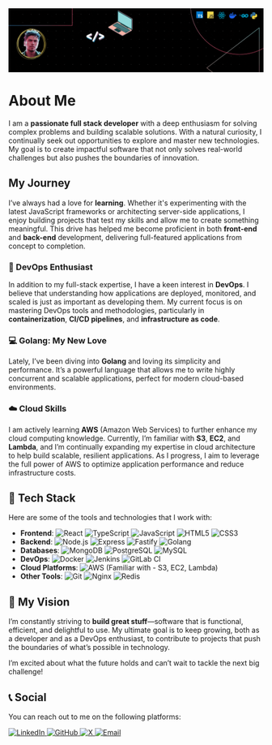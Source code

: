 <!-- My Banner -->
<img align="center" src="images/myGitHubProfileBanner.gif"/>

<!-- About Me -->

# About Me

I am a **passionate full stack developer** with a deep enthusiasm for solving complex problems and building scalable solutions. With a natural curiosity, I continually seek out opportunities to explore and master new technologies. My goal is to create impactful software that not only solves real-world challenges but also pushes the boundaries of innovation.

## My Journey

I’ve always had a love for **learning**. Whether it's experimenting with the latest JavaScript frameworks or architecting server-side applications, I enjoy building projects that test my skills and allow me to create something meaningful. This drive has helped me become proficient in both **front-end** and **back-end** development, delivering full-featured applications from concept to completion.

### 🚀 DevOps Enthusiast

In addition to my full-stack expertise, I have a keen interest in **DevOps**. I believe that understanding how applications are deployed, monitored, and scaled is just as important as developing them. My current focus is on mastering DevOps tools and methodologies, particularly in **containerization**, **CI/CD pipelines**, and **infrastructure as code**.

### 💻 Golang: My New Love

Lately, I’ve been diving into **Golang** and loving its simplicity and performance. It’s a powerful language that allows me to write highly concurrent and scalable applications, perfect for modern cloud-based environments.

### ☁️ Cloud Skills

I am actively learning **AWS** (Amazon Web Services) to further enhance my cloud computing knowledge. Currently, I’m familiar with **S3**, **EC2**, and **Lambda**, and I’m continually expanding my expertise in cloud architecture to help build scalable, resilient applications. As I progress, I aim to leverage the full power of AWS to optimize application performance and reduce infrastructure costs.

<!-- ### 🛠️ Hobbies: Building Projects

When I’m not working, you’ll likely find me tinkering with **side projects**. Whether it’s a small app or an automation tool, building things from scratch is my way of keeping my skills sharp and exploring new ideas. These projects fuel my creativity and provide a sandbox where I can experiment with the latest technologies. -->

## 🧰 Tech Stack

Here are some of the tools and technologies that I work with:

-   **Frontend**: ![React](https://img.shields.io/badge/-React-61DAFB?logo=react&logoColor=white) ![TypeScript](https://img.shields.io/badge/-TypeScript-3178C6?logo=typescript&logoColor=white) ![JavaScript](https://img.shields.io/badge/-JavaScript-F7DF1E?logo=javascript&logoColor=black) ![HTML5](https://img.shields.io/badge/-HTML5-E34F26?logo=html5&logoColor=white) ![CSS3](https://img.shields.io/badge/-CSS3-1572B6?logo=css3&logoColor=white)
-   **Backend**: ![Node.js](https://img.shields.io/badge/-Node.js-339933?logo=node.js&logoColor=white) ![Express](https://img.shields.io/badge/-Express-000000?logo=express&logoColor=white) ![Fastify](https://img.shields.io/badge/-Fastify-000000?logo=fastify&logoColor=white) ![Golang](https://img.shields.io/badge/-Golang-00ADD8?logo=go&logoColor=white)
-   **Databases**: ![MongoDB](https://img.shields.io/badge/-MongoDB-47A248?logo=mongodb&logoColor=white) ![PostgreSQL](https://img.shields.io/badge/-PostgreSQL-336791?logo=postgresql&logoColor=white) ![MySQL](https://img.shields.io/badge/-MySQL-4479A1?logo=mysql&logoColor=white)
-   **DevOps**: ![Docker](https://img.shields.io/badge/-Docker-2496ED?logo=docker&logoColor=white) ![Jenkins](https://img.shields.io/badge/-Jenkins-D24939?logo=jenkins&logoColor=white) ![GitLab CI](https://img.shields.io/badge/-GitLab%20CI-FC6D26?logo=gitlab&logoColor=white)
-   **Cloud Platforms**: ![AWS](https://img.shields.io/badge/-AWS-232F3E?logo=amazon-aws&logoColor=white) (Familiar with - S3, EC2, Lambda)
-   **Other Tools**: ![Git](https://img.shields.io/badge/-Git-F05032?logo=git&logoColor=white) ![Nginx](https://img.shields.io/badge/-Nginx-009639?logo=nginx&logoColor=white) ![Redis](https://img.shields.io/badge/-Redis-DC382D?logo=redis&logoColor=white)

## 🎯 My Vision

I’m constantly striving to **build great stuff**—software that is functional, efficient, and delightful to use. My ultimate goal is to keep growing, both as a developer and as a DevOps enthusiast, to contribute to projects that push the boundaries of what’s possible in technology.

I’m excited about what the future holds and can’t wait to tackle the next big challenge!

## 📞 Social

You can reach out to me on the following platforms:

<p align="left">
  <a href="https://www.linkedin.com/in/gnana-prakash-s-72396a199/" target="_blank">
    <img src="https://img.shields.io/badge/-0A66C2?style=for-the-badge&logo=linkedin&logoColor=white" height="50" width="80" alt="LinkedIn">
  </a>
  <a href="https://github.com/sgprakas" target="_blank">
    <img src="https://img.shields.io/badge/-181717?style=for-the-badge&logo=github&logoColor=white" height="50" width="80" alt="GitHub">
  </a>
  <a href="https://x.com/SanjayP77183076" target="_blank">
    <img src="https://img.shields.io/badge/-000000?style=for-the-badge&logo=x&logoColor=white" height="50" width="80" alt="X">
  </a>
  <a href="mailto:sgp.prakas@gmail.com" target="_blank">
    <img src="https://img.shields.io/badge/-D14836?style=for-the-badge&logo=gmail&logoColor=white" height="50" width="80" alt="Email">
  </a>
</p>
